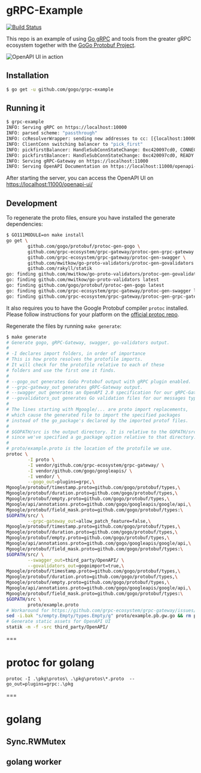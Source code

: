 # gRPC-Example
[![Build Status](https://travis-ci.org/gogo/grpc-example.svg?branch=master)](https://travis-ci.org/gogo/grpc-example)

This repo is an example of using [Go gRPC](https://github.com/grpc/grpc-go)
and tools from the greater gRPC ecosystem together with  the
[GoGo Protobuf Project](https://github.com/gogo/protobuf).

![OpenAPI UI in action](./swagger.png)

## Installation

```bash
$ go get -u github.com/gogo/grpc-example
```

## Running it

```bash
$ grpc-example
INFO: Serving gRPC on https://localhost:10000
INFO: parsed scheme: "passthrough"
INFO: ccResolverWrapper: sending new addresses to cc: [{localhost:10000 0  <nil>}]
INFO: ClientConn switching balancer to "pick_first"
INFO: pickfirstBalancer: HandleSubConnStateChange: 0xc420097cd0, CONNECTING
INFO: pickfirstBalancer: HandleSubConnStateChange: 0xc420097cd0, READY
INFO: Serving gRPC-Gateway on https://localhost:11000
INFO: Serving OpenAPI Documentation on https://localhost:11000/openapi-ui/
```

After starting the server, you can access the OpenAPI UI on
[https://localhost:11000/openapi-ui/](https://localhost:11000/openapi-ui/)

## Development

To regenerate the proto files, ensure you have installed the generate dependencies:

```bash
$ GO111MODULE=on make install
go get \
        github.com/gogo/protobuf/protoc-gen-gogo \
        github.com/grpc-ecosystem/grpc-gateway/protoc-gen-grpc-gateway \
        github.com/grpc-ecosystem/grpc-gateway/protoc-gen-swagger \
        github.com/mwitkow/go-proto-validators/protoc-gen-govalidators \
        github.com/rakyll/statik
go: finding github.com/mwitkow/go-proto-validators/protoc-gen-govalidators latest
go: finding github.com/mwitkow/go-proto-validators latest
go: finding github.com/gogo/protobuf/protoc-gen-gogo latest
go: finding github.com/grpc-ecosystem/grpc-gateway/protoc-gen-swagger latest
go: finding github.com/grpc-ecosystem/grpc-gateway/protoc-gen-grpc-gateway latest
```

It also requires you to have the Google Protobuf compiler `protoc` installed.
Please follow instructions for your platform on the
[official protoc repo](https://github.com/google/protobuf#protocol-compiler-installation).

Regenerate the files by running `make generate`:

```bash
$ make generate
# Generate gogo, gRPC-Gateway, swagger, go-validators output.
#
# -I declares import folders, in order of importance
# This is how proto resolves the protofile imports.
# It will check for the protofile relative to each of these
# folders and use the first one it finds.
#
# --gogo_out generates GoGo Protobuf output with gRPC plugin enabled.
# --grpc-gateway_out generates gRPC-Gateway output.
# --swagger_out generates an OpenAPI 2.0 specification for our gRPC-Gateway endpoints.
# --govalidators_out generates Go validation files for our messages types, if specified.
#
# The lines starting with Mgoogle/... are proto import replacements,
# which cause the generated file to import the specified packages
# instead of the go_package's declared by the imported protof files.
#
# $GOPATH/src is the output directory. It is relative to the GOPATH/src directory
# since we've specified a go_package option relative to that directory.
#
# proto/example.proto is the location of the protofile we use.
protoc \
        -I proto \
        -I vendor/github.com/grpc-ecosystem/grpc-gateway/ \
        -I vendor/github.com/gogo/googleapis/ \
        -I vendor/ \
        --gogo_out=plugins=grpc,\
Mgoogle/protobuf/timestamp.proto=github.com/gogo/protobuf/types,\
Mgoogle/protobuf/duration.proto=github.com/gogo/protobuf/types,\
Mgoogle/protobuf/empty.proto=github.com/gogo/protobuf/types,\
Mgoogle/api/annotations.proto=github.com/gogo/googleapis/google/api,\
Mgoogle/protobuf/field_mask.proto=github.com/gogo/protobuf/types:\
$GOPATH/src/ \
        --grpc-gateway_out=allow_patch_feature=false,\
Mgoogle/protobuf/timestamp.proto=github.com/gogo/protobuf/types,\
Mgoogle/protobuf/duration.proto=github.com/gogo/protobuf/types,\
Mgoogle/protobuf/empty.proto=github.com/gogo/protobuf/types,\
Mgoogle/api/annotations.proto=github.com/gogo/googleapis/google/api,\
Mgoogle/protobuf/field_mask.proto=github.com/gogo/protobuf/types:\
$GOPATH/src/ \
        --swagger_out=third_party/OpenAPI/ \
        --govalidators_out=gogoimport=true,\
Mgoogle/protobuf/timestamp.proto=github.com/gogo/protobuf/types,\
Mgoogle/protobuf/duration.proto=github.com/gogo/protobuf/types,\
Mgoogle/protobuf/empty.proto=github.com/gogo/protobuf/types,\
Mgoogle/api/annotations.proto=github.com/gogo/googleapis/google/api,\
Mgoogle/protobuf/field_mask.proto=github.com/gogo/protobuf/types:\
$GOPATH/src \
        proto/example.proto
# Workaround for https://github.com/grpc-ecosystem/grpc-gateway/issues/229.
sed -i.bak "s/empty.Empty/types.Empty/g" proto/example.pb.gw.go && rm proto/example.pb.gw.go.bak
# Generate static assets for OpenAPI UI
statik -m -f -src third_party/OpenAPI/
```



===

# protoc for golang
```
protoc -I .\pkg\protos\ .\pkg\protos\*.proto  --go_out=plugins=grpc:.\pkg
```

===

# golang 

## Sync.RWMutex

[](https://wizardforcel.gitbooks.io/gopl-zh/ch9/ch9-03.html)


## golang worker